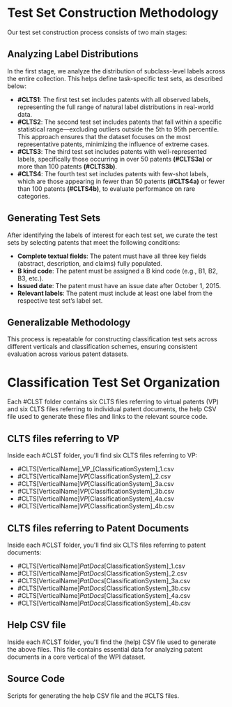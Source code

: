 # Test Set Construction Methodology

Our test set construction process consists of two main stages:

## Analyzing Label Distributions
In the first stage, we analyze the distribution of subclass-level labels across the entire collection. This helps define task-specific test sets, as described below:
- **#CLTS1**: The first test set includes patents with all observed labels, representing the full range of natural label distributions in real-world data.
- **#CLTS2**: The second test set includes patents that fall within a specific statistical range—excluding outliers outside the 5th to 95th percentile. This approach ensures that the dataset focuses on the most representative patents, minimizing the influence of extreme cases.
- **#CLTS3**: The third test set includes patents with well-represented labels, specifically those occurring in over 50 patents **(#CLTS3a)** or more than 100 patents **(#CLTS3b)**.
- **#CLTS4**: The fourth test set includes patents with few-shot labels, which are those appearing in fewer than 50 patents **(#CLTS4a)** or fewer than 100 patents **(#CLTS4b)**, to evaluate performance on rare categories.

## Generating Test Sets
After identifying the labels of interest for each test set, we curate the test sets by selecting patents that meet the following conditions:
- **Complete textual fields**: The patent must have all three key fields (abstract, description, and claims) fully populated.
- **B kind code**: The patent must be assigned a B kind code (e.g., B1, B2, B3, etc.).
- **Issued date**: The patent must have an issue date after October 1, 2015.
- **Relevant labels**: The patent must include at least one label from the respective test set’s label set.

## Generalizable Methodology

This process is repeatable for constructing classification test sets across different verticals and classification schemes, ensuring consistent evaluation across various patent datasets.

# Classification Test Set Organization 
Each #CLST folder contains six CLTS files referring to virtual patents (VP) and six CLTS files referring to individual patent documents, the help CSV file used to generate these files and links to the relevant source code.

## CLTS files referring to VP 
Inside each #CLST folder, you'll find six CLTS files referring to VP:

- #CLTS[VerticalName]\_VP_[ClassificationSystem]_1.csv
- #CLTS[VerticalName]_VP_[ClassificationSystem]_2.csv
- #CLTS[VerticalName]_VP_[ClassificationSystem]_3a.csv
- #CLTS[VerticalName]_VP_[ClassificationSystem]_3b.csv
- #CLTS[VerticalName]_VP_[ClassificationSystem]_4a.csv
- #CLTS[VerticalName]_VP_[ClassificationSystem]_4b.csv

## CLTS files referring to Patent Documents 
Inside each #CLST folder, you'll find six CLTS files referring to patent documents:

- #CLTS[VerticalName]_PatDocs_[ClassificationSystem]_1.csv
- #CLTS[VerticalName]_PatDocs_[ClassificationSystem]_2.csv
- #CLTS[VerticalName]_PatDocs_[ClassificationSystem]_3a.csv
- #CLTS[VerticalName]_PatDocs_[ClassificationSystem]_3b.csv
- #CLTS[VerticalName]_PatDocs_[ClassificationSystem]_4a.csv
- #CLTS[VerticalName]_PatDocs_[ClassificationSystem]_4b.csv

## Help CSV file
Inside each #CLST folder, you'll find the (help) CSV file used to generate the above files. This file contains essential data for analyzing patent documents in a core vertical of the WPI dataset. 

## Source Code
Scripts for generating the help CSV file and the #CLTS files.
